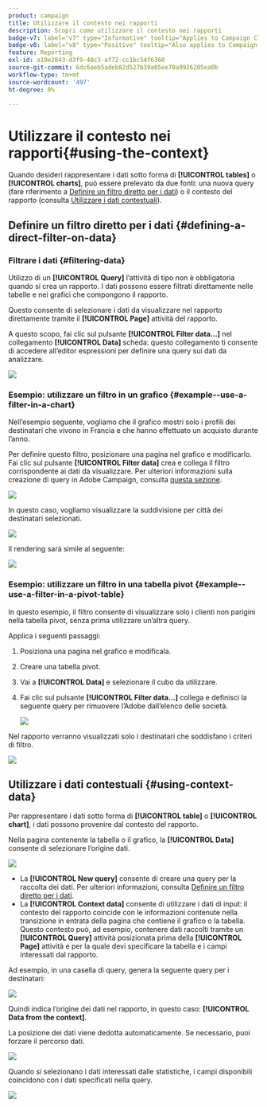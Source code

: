 ```yaml
---
product: campaign
title: Utilizzare il contesto nei rapporti
description: Scopri come utilizzare il contesto nei rapporti
badge-v7: label="v7" type="Informative" tooltip="Applies to Campaign Classic v7"
badge-v8: label="v8" type="Positive" tooltip="Also applies to Campaign v8"
feature: Reporting
exl-id: a19e2843-d3f9-48c3-af72-cc1bc54f6360
source-git-commit: 6dc6aeb5adeb82d527b39a05ee70a9926205ea0b
workflow-type: tm+mt
source-wordcount: '497'
ht-degree: 0%

---
```


# Utilizzare il contesto nei rapporti{#using-the-context}



Quando desideri rappresentare i dati sotto forma di **[!UICONTROL tables]** o **[!UICONTROL charts]**, può essere prelevato da due fonti: una nuova query (fare riferimento a [Definire un filtro diretto per i dati](#defining-a-direct-filter-on-data)) o il contesto del rapporto (consulta [Utilizzare i dati contestuali](#using-context-data)).

## Definire un filtro diretto per i dati {#defining-a-direct-filter-on-data}

### Filtrare i dati {#filtering-data}

Utilizzo di un **[!UICONTROL Query]** l’attività di tipo non è obbligatoria quando si crea un rapporto. I dati possono essere filtrati direttamente nelle tabelle e nei grafici che compongono il rapporto.

Questo consente di selezionare i dati da visualizzare nel rapporto direttamente tramite il **[!UICONTROL Page]** attività del rapporto.

A questo scopo, fai clic sul pulsante **[!UICONTROL Filter data...]** nel collegamento **[!UICONTROL Data]** scheda: questo collegamento ti consente di accedere all’editor espressioni per definire una query sui dati da analizzare.

![](assets/reporting_filter_data_from_page.png)

### Esempio: utilizzare un filtro in un grafico {#example--use-a-filter-in-a-chart}

Nell’esempio seguente, vogliamo che il grafico mostri solo i profili dei destinatari che vivono in Francia e che hanno effettuato un acquisto durante l’anno.

Per definire questo filtro, posizionare una pagina nel grafico e modificarlo. Fai clic sul pulsante **[!UICONTROL Filter data]** crea e collega il filtro corrispondente ai dati da visualizzare. Per ulteriori informazioni sulla creazione di query in Adobe Campaign, consulta [questa sezione](../../platform/using/about-queries-in-campaign.md).

![](assets/s_ncs_advuser_report_wizard_029.png)

In questo caso, vogliamo visualizzare la suddivisione per città dei destinatari selezionati.

![](assets/reporting_graph_with_2vars.png)

Il rendering sarà simile al seguente:

![](assets/reporting_graph_with_2vars_preview.png)

### Esempio: utilizzare un filtro in una tabella pivot {#example--use-a-filter-in-a-pivot-table}

In questo esempio, il filtro consente di visualizzare solo i clienti non parigini nella tabella pivot, senza prima utilizzare un’altra query.

Applica i seguenti passaggi:

1. Posiziona una pagina nel grafico e modificala.
1. Creare una tabella pivot.
1. Vai a **[!UICONTROL Data]** e selezionare il cubo da utilizzare.
1. Fai clic sul pulsante **[!UICONTROL Filter data...]** collega e definisci la seguente query per rimuovere l’Adobe dall’elenco delle società.

   ![](assets/s_ncs_advuser_report_display_03.png)

Nel rapporto verranno visualizzati solo i destinatari che soddisfano i criteri di filtro.

![](assets/s_ncs_advuser_report_display_04.png)

## Utilizzare i dati contestuali {#using-context-data}

Per rappresentare i dati sotto forma di **[!UICONTROL table]** o **[!UICONTROL chart]**, i dati possono provenire dal contesto del rapporto.

Nella pagina contenente la tabella o il grafico, la **[!UICONTROL Data]** consente di selezionare l’origine dati.

![](assets/s_ncs_advuser_report_datasource_3.png)

* La **[!UICONTROL New query]** consente di creare una query per la raccolta dei dati. Per ulteriori informazioni, consulta [Definire un filtro diretto per i dati](#defining-a-direct-filter-on-data).
* La **[!UICONTROL Context data]** consente di utilizzare i dati di input: il contesto del rapporto coincide con le informazioni contenute nella transizione in entrata della pagina che contiene il grafico o la tabella. Questo contesto può, ad esempio, contenere dati raccolti tramite un **[!UICONTROL Query]** attività posizionata prima della **[!UICONTROL Page]** attività e per la quale devi specificare la tabella e i campi interessati dal rapporto.

Ad esempio, in una casella di query, genera la seguente query per i destinatari:

![](assets/s_ncs_advuser_report_datasource_2.png)

Quindi indica l’origine dei dati nel rapporto, in questo caso: **[!UICONTROL Data from the context]**.

La posizione dei dati viene dedotta automaticamente. Se necessario, puoi forzare il percorso dati.

![](assets/s_ncs_advuser_report_datasource_4.png)

Quando si selezionano i dati interessati dalle statistiche, i campi disponibili coincidono con i dati specificati nella query.

![](assets/s_ncs_advuser_report_datasource_1.png)
